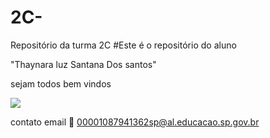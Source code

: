 # 2C-
Repositório da turma 2C
#Este é o repositório do aluno 

"Thaynara luz Santana Dos santos"

sejam todos bem vindos 

![](https://tenor.com/bRbSD.gif)

contato email 📧 00001087941362sp@al.educacao.sp.gov.br
